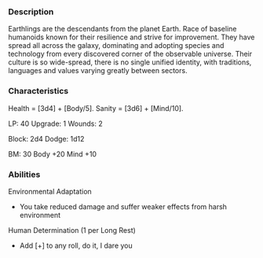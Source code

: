 ### Description
Earthlings are the descendants from the planet Earth. Race of baseline humanoids known for their resilience and strive for improvement. They have spread all across the galaxy, dominating and adopting species and technology from every discovered corner of the observable universe. Their culture is so wide-spread, there is no single unified identity, with traditions, languages and values varying greatly between sectors.

### Characteristics
Health = [3d4] + [Body/5].
Sanity = [3d6] + [Mind/10].

LP: 40   Upgrade: 1
Wounds: 2

Block: 2d4      Dodge: 1d12

BM: 30
Body +20
Mind +10

### Abilities
Environmental Adaptation
- You take reduced damage and suffer weaker effects from harsh environment

Human Determination (1 per Long Rest)
- Add [+] to any roll, do it, I dare you